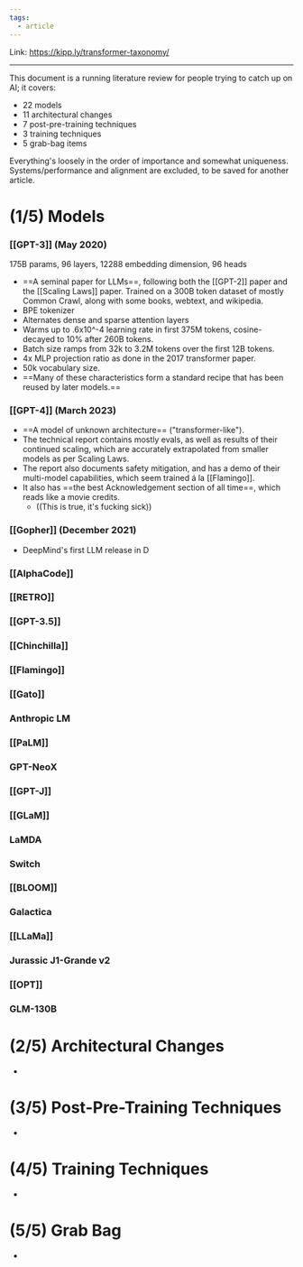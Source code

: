 ```yaml
---
tags:
  - article
---
```

Link: https://kipp.ly/transformer-taxonomy/

----------

This document is a running literature review for people trying to catch up on AI; it covers:
- 22 models
- 11 architectural changes
- 7 post-pre-training techniques
- 3 training techniques
- 5 grab-bag items

Everything's loosely in the order of importance and somewhat uniqueness.
Systems/performance and alignment are excluded, to be saved for another article.


# (1/5) Models

### [[GPT-3]] (May 2020)
175B params, 96 layers, 12288 embedding dimension, 96 heads
- ==A seminal paper for LLMs==, following both the [[GPT-2]] paper and the [[Scaling Laws]] paper. Trained on a 300B token dataset of mostly Common Crawl, along with some books, webtext, and wikipedia.
- BPE tokenizer
- Alternates dense and sparse attention layers
- Warms up to .6x10^-4 learning rate in first 375M tokens, cosine-decayed to 10% after 260B tokens.
- Batch size ramps from 32k to 3.2M tokens over the first 12B tokens.
- 4x MLP projection ratio as done in the 2017 transformer paper.
- 50k vocabulary size.
- ==Many of these characteristics form a standard recipe that has been reused by later models.==
### [[GPT-4]] (March 2023)
- ==A model of unknown architecture== ("transformer-like").
- The technical report contains mostly evals, as well as results of their continued scaling, which are accurately extrapolated from smaller models as per Scaling Laws.
- The report also documents safety mitigation, and has a demo of their multi-model capabilities, which seem trained á la [[Flamingo]]. 
- It also has ==the best Acknowledgement section of all time==, which reads like a movie credits.
	- ((This is true, it's fucking sick))
### [[Gopher]] (December 2021)
- DeepMind's first LLM release in D

### [[AlphaCode]]

### [[RETRO]]

### [[GPT-3.5]]

### [[Chinchilla]]

### [[Flamingo]]

### [[Gato]]

### Anthropic LM

### [[PaLM]]

### GPT-NeoX

### [[GPT-J]]

### [[GLaM]]

### LaMDA

### Switch

### [[BLOOM]]

### Galactica

### [[LLaMa]]

### Jurassic J1-Grande v2

### [[OPT]]

### GLM-130B

# (2/5) Architectural Changes
- 

# (3/5) Post-Pre-Training Techniques
- 


# (4/5) Training Techniques
- 


# (5/5) Grab Bag
- 




















